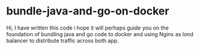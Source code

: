 # bundle-java-and-go-on-docker
Hi, I have written this code i hope it will perhaps guide you on the foundation of bundling java and go code to docker and using Nginx as lond balancer to distribute traffic across both app.

